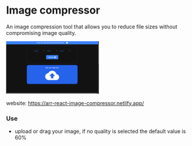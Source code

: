 # Image compressor  
An image compression tool that allows you to reduce file sizes without compromising image quality.  

<img  width="50%" src="./public/image-compressor.png"  />

website: https://arr-react-image-compressor.netlify.app/

 ### Use ###  
 
 - upload or drag your image, if no quality is selected the default value is 60%
